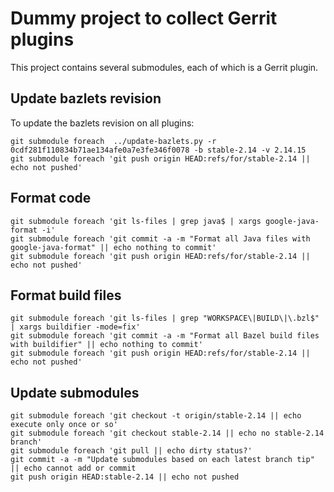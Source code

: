 # Dummy project to collect Gerrit plugins

This project contains several submodules, each of which is a Gerrit plugin.

## Update bazlets revision

To update the bazlets revision on all plugins:

```
git submodule foreach  ../update-bazlets.py -r 0cdf281f110834b71ae134afe0a7e3fe346f0078 -b stable-2.14 -v 2.14.15
git submodule foreach 'git push origin HEAD:refs/for/stable-2.14 || echo not pushed'
```

## Format code

```
git submodule foreach 'git ls-files | grep java$ | xargs google-java-format -i'
git submodule foreach 'git commit -a -m "Format all Java files with google-java-format" || echo nothing to commit'
git submodule foreach 'git push origin HEAD:refs/for/stable-2.14 || echo not pushed'
```

## Format build files

```
git submodule foreach 'git ls-files | grep "WORKSPACE\|BUILD\|\.bzl$" | xargs buildifier -mode=fix'
git submodule foreach 'git commit -a -m "Format all Bazel build files with buildifier" || echo nothing to commit'
git submodule foreach 'git push origin HEAD:refs/for/stable-2.14 || echo not pushed'
```

## Update submodules

```
git submodule foreach 'git checkout -t origin/stable-2.14 || echo execute only once or so'
git submodule foreach 'git checkout stable-2.14 || echo no stable-2.14 branch'
git submodule foreach 'git pull || echo dirty status?'
git commit -a -m "Update submodules based on each latest branch tip" || echo cannot add or commit
git push origin HEAD:stable-2.14 || echo not pushed
```

